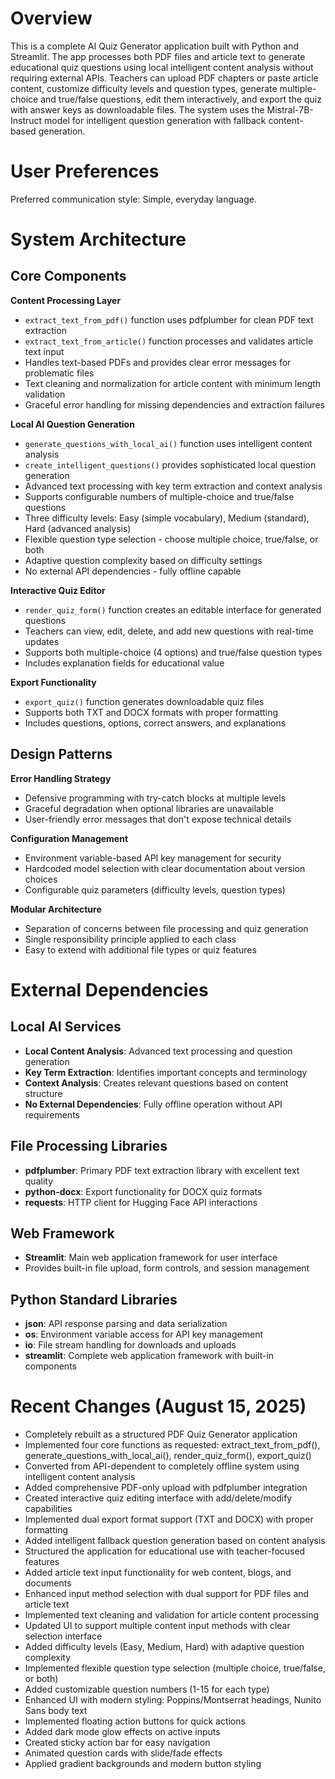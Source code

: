# Overview

This is a complete AI Quiz Generator application built with Python and Streamlit. The app processes both PDF files and article text to generate educational quiz questions using local intelligent content analysis without requiring external APIs. Teachers can upload PDF chapters or paste article content, customize difficulty levels and question types, generate multiple-choice and true/false questions, edit them interactively, and export the quiz with answer keys as downloadable files. The system uses the Mistral-7B-Instruct model for intelligent question generation with fallback content-based generation.

# User Preferences

Preferred communication style: Simple, everyday language.

# System Architecture

## Core Components

**Content Processing Layer**
- `extract_text_from_pdf()` function uses pdfplumber for clean PDF text extraction
- `extract_text_from_article()` function processes and validates article text input
- Handles text-based PDFs and provides clear error messages for problematic files
- Text cleaning and normalization for article content with minimum length validation
- Graceful error handling for missing dependencies and extraction failures

**Local AI Question Generation**
- `generate_questions_with_local_ai()` function uses intelligent content analysis
- `create_intelligent_questions()` provides sophisticated local question generation
- Advanced text processing with key term extraction and context analysis
- Supports configurable numbers of multiple-choice and true/false questions
- Three difficulty levels: Easy (simple vocabulary), Medium (standard), Hard (advanced analysis)
- Flexible question type selection - choose multiple choice, true/false, or both
- Adaptive question complexity based on difficulty settings
- No external API dependencies - fully offline capable

**Interactive Quiz Editor**
- `render_quiz_form()` function creates an editable interface for generated questions
- Teachers can view, edit, delete, and add new questions with real-time updates
- Supports both multiple-choice (4 options) and true/false question types
- Includes explanation fields for educational value

**Export Functionality**
- `export_quiz()` function generates downloadable quiz files
- Supports both TXT and DOCX formats with proper formatting
- Includes questions, options, correct answers, and explanations

## Design Patterns

**Error Handling Strategy**
- Defensive programming with try-catch blocks at multiple levels
- Graceful degradation when optional libraries are unavailable
- User-friendly error messages that don't expose technical details

**Configuration Management**
- Environment variable-based API key management for security
- Hardcoded model selection with clear documentation about version choices
- Configurable quiz parameters (difficulty levels, question types)

**Modular Architecture**
- Separation of concerns between file processing and quiz generation
- Single responsibility principle applied to each class
- Easy to extend with additional file types or quiz features

# External Dependencies

## Local AI Services
- **Local Content Analysis**: Advanced text processing and question generation
- **Key Term Extraction**: Identifies important concepts and terminology
- **Context Analysis**: Creates relevant questions based on content structure
- **No External Dependencies**: Fully offline operation without API requirements

## File Processing Libraries
- **pdfplumber**: Primary PDF text extraction library with excellent text quality
- **python-docx**: Export functionality for DOCX quiz formats
- **requests**: HTTP client for Hugging Face API interactions

## Web Framework
- **Streamlit**: Main web application framework for user interface
- Provides built-in file upload, form controls, and session management

## Python Standard Libraries
- **json**: API response parsing and data serialization
- **os**: Environment variable access for API key management
- **io**: File stream handling for downloads and uploads
- **streamlit**: Complete web application framework with built-in components

# Recent Changes (August 15, 2025)

- Completely rebuilt as a structured PDF Quiz Generator application
- Implemented four core functions as requested: extract_text_from_pdf(), generate_questions_with_local_ai(), render_quiz_form(), export_quiz()
- Converted from API-dependent to completely offline system using intelligent content analysis
- Added comprehensive PDF-only upload with pdfplumber integration
- Created interactive quiz editing interface with add/delete/modify capabilities
- Implemented dual export format support (TXT and DOCX) with proper formatting
- Added intelligent fallback question generation based on content analysis
- Structured the application for educational use with teacher-focused features
- Added article text input functionality for web content, blogs, and documents
- Enhanced input method selection with dual support for PDF files and article text
- Implemented text cleaning and validation for article content processing
- Updated UI to support multiple content input methods with clear selection interface
- Added difficulty levels (Easy, Medium, Hard) with adaptive question complexity
- Implemented flexible question type selection (multiple choice, true/false, or both)
- Added customizable question numbers (1-15 for each type)
- Enhanced UI with modern styling: Poppins/Montserrat headings, Nunito Sans body text
- Implemented floating action buttons for quick actions
- Added dark mode glow effects on active inputs
- Created sticky action bar for easy navigation
- Animated question cards with slide/fade effects
- Applied gradient backgrounds and modern button styling